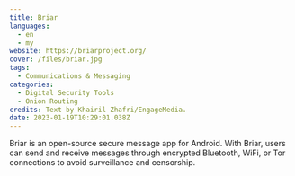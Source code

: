```yaml
---
title: Briar
languages: 
  - en
  - my
website: https://briarproject.org/
cover: /files/briar.jpg
tags:
  - Communications & Messaging
categories:
  - Digital Security Tools
  - Onion Routing
credits: Text by Khairil Zhafri/EngageMedia.
date: 2023-01-19T10:29:01.038Z
---
```

Briar is an open-source secure message app for Android. With Briar, users can send and receive messages through encrypted Bluetooth, WiFi, or Tor connections to avoid surveillance and censorship.